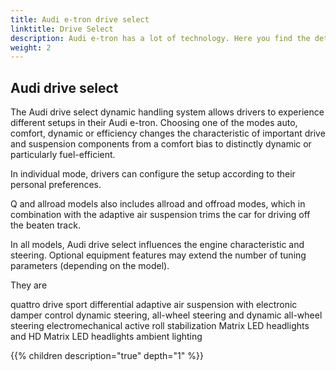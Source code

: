 ```yaml
---
title: Audi e-tron drive select 
linktitle: Drive Select
description: Audi e-tron has a lot of technology. Here you find the details
weight: 2
---
```



## Audi drive select

The Audi drive select dynamic handling system allows drivers to experience different setups in their Audi e-tron.
Choosing one of the modes auto, comfort, dynamic or efficiency changes the characteristic of important drive and suspension components from a comfort bias to distinctly 
dynamic or particularly fuel-efficient. 

In individual mode, drivers can configure the setup according to their personal preferences.

Q and allroad models also includes allroad and offroad modes, which in combination with the adaptive air suspension trims the car for driving off the beaten track.

In all models, Audi drive select influences the engine characteristic and steering. Optional equipment features may extend the number of tuning parameters (depending on the model).

They are

quattro drive
sport differential
adaptive air suspension with electronic damper control
dynamic steering, all-wheel steering and dynamic all-wheel steering
electromechanical active roll stabilization
Matrix LED headlights and HD Matrix LED headlights
ambient lighting 

{{% children description="true" depth="1" %}}
